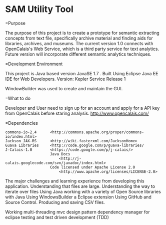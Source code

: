 SAM Utility Tool
=================

=Purpose

The purpose of this project is to create a prototype for semantic extracting concepts from text file,
specifically archive  material and finding aids for libraries, archives, and museums. The current 
version 1.0 connects with OpenCalais's Web Service, which is a third party service for text analytics. 
Future version will incorporate different semantic analytics techniques.  


=Development Environment

This project is Java based version JavaSE 1.7 . Built Using Eclipse Java EE IDE for Web Developers. 
Version: Kepler Service Release 1

WindowBuilder was used to create and maintain the GUI. 

	
=What to do 
	
Developer and User need to sign up for an account and apply for a API key from OpenCalais before staring analysis. 
	http://www.opencalais.com/

=Dependencies

	commons-io-2.4		<http://commons.apache.org/proper/commons-io/index.html> 
    Jackson JAX-RS    	<http://wiki.fasterxml.com/JacksonHome>
    Guava Libraries    	<http://code.google.com/p/guava-libraries/
    J-Calais-1.0     	<https://code.google.com/p/j-calais/>
    					Java Docs
    						<http://j-calais.googlecode.com/svn/javadoc/index.html>
    					Code licensed under Apache License 2.0 
    						<http://www.apache.org/licenses/LICENSE-2.0>
    						
    						
 The major challenges and learning experience from developing this application. 
 	Understanding that files are large.
 	Understanding the way to iterate over files
 	Using Java
 	working with a variety of Open Source libraries with Java
 	Using WindowsBuilder a Eclipse extension
 	Using GitHub and Source Control.
 	Producing and saving CSV files. 
 	
 	
 
 
 Working
 	multi-threading
 	mvc design pattern
 	dependency manager for eclipse 
 	testing and test driven development (TDD)